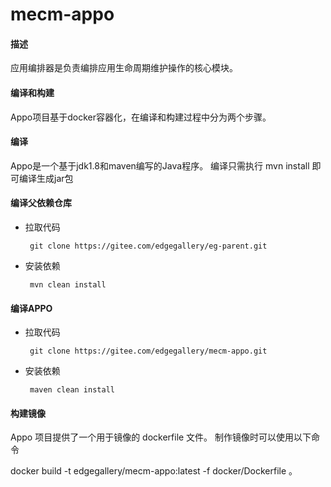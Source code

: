 # mecm-appo

#### 描述
应用编排器是负责编排应用生命周期维护操作的核心模块。

#### 编译和构建
Appo项目基于docker容器化，在编译和构建过程中分为两个步骤。

#### 编译
Appo是一个基于jdk1.8和maven编写的Java程序。 编译只需执行 mvn install 即可编译生成jar包

  
#### 编译父依赖仓库

  - 拉取代码
    ```
     git clone https://gitee.com/edgegallery/eg-parent.git
    ```
  - 安装依赖
    ```
     mvn clean install
    ```
#### 编译APPO

   - 拉取代码
     ```
      git clone https://gitee.com/edgegallery/mecm-appo.git
     ```
   - 安装依赖
     ```
      maven clean install
     ```

#### 构建镜像
Appo 项目提供了一个用于镜像的 dockerfile 文件。 制作镜像时可以使用以下命令

docker build -t edgegallery/mecm-appo:latest -f docker/Dockerfile 。